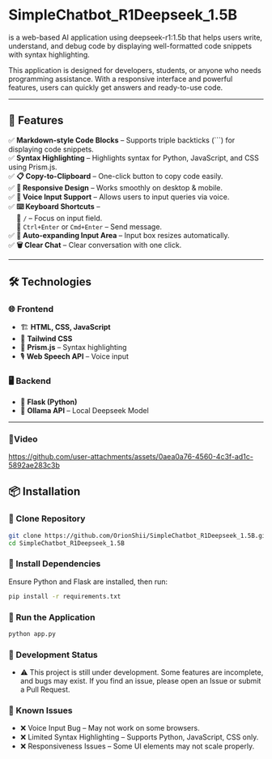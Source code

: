 # SimpleChatbot_R1Deepseek_1.5B
 is a web-based AI application using deepseek-r1:1.5b that helps users write, understand, and debug code by displaying well-formatted code snippets with syntax highlighting.  

This application is designed for developers, students, or anyone who needs programming assistance. With a responsive interface and powerful features, users can quickly get answers and ready-to-use code.  

---

## 🚀 Features  

✅ **Markdown-style Code Blocks** – Supports triple backticks (```) for displaying code snippets.  
✅ **Syntax Highlighting** – Highlights syntax for Python, JavaScript, and CSS using Prism.js.  
✅ **📋 Copy-to-Clipboard** – One-click button to copy code easily.  
✅ **📱 Responsive Design** – Works smoothly on desktop & mobile.  
✅ **🎤 Voice Input Support** – Allows users to input queries via voice.  
✅ **⌨️ Keyboard Shortcuts** –  
&nbsp;&nbsp;&nbsp;&nbsp;🔹 `/` – Focus on input field.  
&nbsp;&nbsp;&nbsp;&nbsp;🔹 `Ctrl+Enter` or `Cmd+Enter` – Send message.  
✅ **📏 Auto-expanding Input Area** – Input box resizes automatically.  
✅ **🗑️ Clear Chat** – Clear conversation with one click.  

---

## 🛠️ Technologies  

### 🌐 Frontend  
- 🏗 **HTML, CSS, JavaScript**  
- 🎨 **Tailwind CSS**  
- 🎨 **Prism.js** – Syntax highlighting  
- 🎙 **Web Speech API** – Voice input  

### 🖥 Backend  
- 🐍 **Flask (Python)**  
- 🧠 **Ollama API** – Local Deepseek Model  

---
### 🎥Video 


https://github.com/user-attachments/assets/0aea0a76-4560-4c3f-ad1c-5892ae283c3b



## 📦 Installation  

### 🔻 Clone Repository  
```bash
git clone https://github.com/OrionShii/SimpleChatbot_R1Deepseek_1.5B.git
cd SimpleChatbot_R1Deepseek_1.5B
```
### 📌 Install Dependencies
Ensure Python and Flask are installed, then run:
```bash
pip install -r requirements.txt
```
### 🚀 Run the Application
```bash
python app.py
```
### 🚧 Development Status
- ⚠️ This project is still under development. Some features are incomplete, and bugs may exist. If you find an issue, please open an Issue or submit a Pull Request.

### 🐛 Known Issues
- ❌ Voice Input Bug – May not work on some browsers.
- ❌ Limited Syntax Highlighting – Supports Python, JavaScript, CSS only.
- ❌ Responsiveness Issues – Some UI elements may not scale properly.

